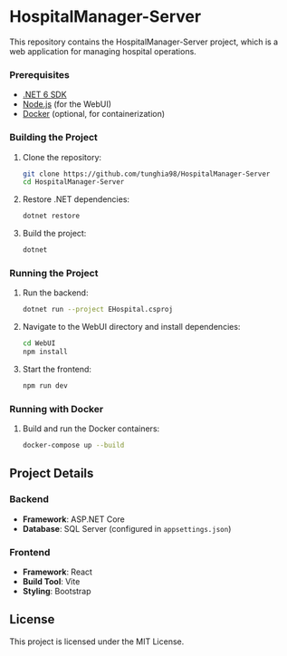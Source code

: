 # HospitalManager-Server

This repository contains the HospitalManager-Server project, which is a web application for managing hospital operations.

### Prerequisites

- [.NET 6 SDK](https://dotnet.microsoft.com/download/dotnet/6.0)
- [Node.js](https://nodejs.org/) (for the WebUI)
- [Docker](https://www.docker.com/) (optional, for containerization)

### Building the Project

1. Clone the repository:
    ```sh
    git clone https://github.com/tunghia98/HospitalManager-Server
    cd HospitalManager-Server
    ```

2. Restore .NET dependencies:
    ```sh
    dotnet restore
    ```

3. Build the project:
    ```sh
    dotnet 
    ```

### Running the Project

1. Run the backend:
    ```sh
    dotnet run --project EHospital.csproj
    ```

2. Navigate to the WebUI directory and install dependencies:
    ```sh
    cd WebUI
    npm install
    ```

3. Start the frontend:
    ```sh
    npm run dev
    ```

### Running with Docker

1. Build and run the Docker containers:
    ```sh
    docker-compose up --build
    ```

## Project Details

### Backend

- **Framework**: ASP.NET Core
- **Database**: SQL Server (configured in `appsettings.json`)

### Frontend

- **Framework**: React
- **Build Tool**: Vite
- **Styling**: Bootstrap


## License

This project is licensed under the MIT License.